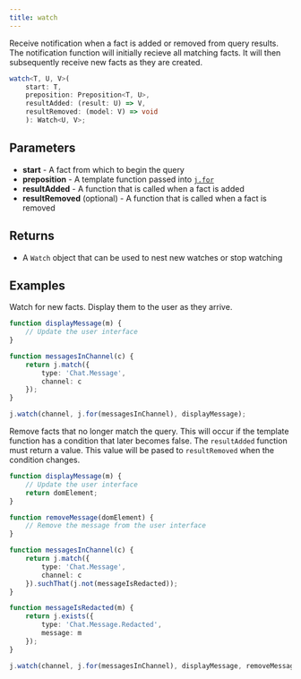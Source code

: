 ```yaml
---
title: watch
---
```


Receive notification when a fact is added or removed from query results.
The notification function will initially recieve all matching facts.
It will then subsequently receive new facts as they are created.

```typescript
watch<T, U, V>(
    start: T,
    preposition: Preposition<T, U>,
    resultAdded: (result: U) => V,
    resultRemoved: (model: V) => void
    ): Watch<U, V>;
```

## Parameters

* **start** - A fact from which to begin the query
* **preposition** - A template function passed into [`j.for`](../for/)
* **resultAdded** - A function that is called when a fact is added
* **resultRemoved** (optional) - A function that is called when a fact is removed

## Returns

* A `Watch` object that can be used to nest new watches or stop watching

## Examples

Watch for new facts.
Display them to the user as they arrive.

```typescript
function displayMessage(m) {
    // Update the user interface
}

function messagesInChannel(c) {
    return j.match({
        type: 'Chat.Message',
        channel: c
    });
}

j.watch(channel, j.for(messagesInChannel), displayMessage);
```

Remove facts that no longer match the query.
This will occur if the template function has a condition that later becomes false.
The `resultAdded` function must return a value.
This value will be pased to `resultRemoved` when the condition changes.

```typescript
function displayMessage(m) {
    // Update the user interface
    return domElement;
}

function removeMessage(domElement) {
    // Remove the message from the user interface
}

function messagesInChannel(c) {
    return j.match({
        type: 'Chat.Message',
        channel: c
    }).suchThat(j.not(messageIsRedacted));
}

function messageIsRedacted(m) {
    return j.exists({
        type: 'Chat.Message.Redacted',
        message: m
    });
}

j.watch(channel, j.for(messagesInChannel), displayMessage, removeMessage);
```